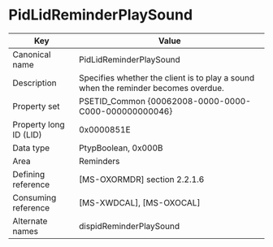 # PidLidReminderPlaySound

| Key | Value |
|---|---|
| Canonical name | PidLidReminderPlaySound |
| Description | Specifies whether the client is to play a sound when the reminder becomes overdue. |
| Property set | PSETID_Common {00062008-0000-0000-C000-000000000046} |
| Property long ID (LID) | 0x0000851E |
| Data type | PtypBoolean, 0x000B |
| Area | Reminders |
| Defining reference | [MS-OXORMDR] section 2.2.1.6 |
| Consuming reference | [MS-XWDCAL], [MS-OXOCAL] |
| Alternate names | dispidReminderPlaySound |
